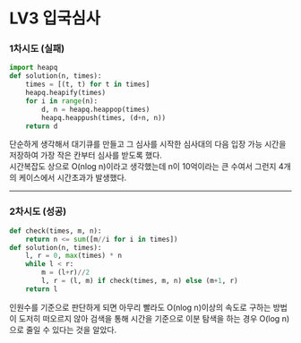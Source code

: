 # LV3 입국심사

### 1차시도 (실패)
```py
import heapq
def solution(n, times):
    times = [(t, t) for t in times]
    heapq.heapify(times)
    for i in range(n):
        d, n = heapq.heappop(times)
        heapq.heappush(times, (d+n, n))
    return d
```
단순하게 생각해서 대기큐를 만들고 그 심사를 시작한 심사대의 다음 입장 가능 시간을 저장하여 가장 작은 칸부터 심사를 받도록 했다.  
시간복잡도 상으로 O(nlog n)이라고 생각했는데 n이 10억이라는 큰 수여서 그런지 4개의 케이스에서 시간초과가 발생했다.

*****

### 2차시도 (성공)
```py
def check(times, m, n):
    return n <= sum([m//i for i in times])
def solution(n, times):
    l, r = 0, max(times) * n
    while l < r:
        m = (l+r)//2
        l, r = (l, m) if check(times, m, n) else (m+1, r)
    return l
```
인원수를 기준으로 판단하게 되면 아무리 빨라도 O(nlog n)이상의 속도로 구하는 방법이 도저히 떠오르지 않아 검색을 통해 시간을 기준으로 이분 탐색을 하는 경우 O(log n)으로 줄일 수 있다는 것을 알았다.